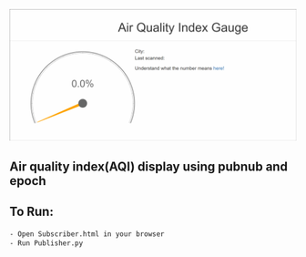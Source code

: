![Demo Img](img/aqigauge.gif)

## Air quality index(AQI) display using pubnub and epoch

## To Run:
    - Open Subscriber.html in your browser
    - Run Publisher.py
